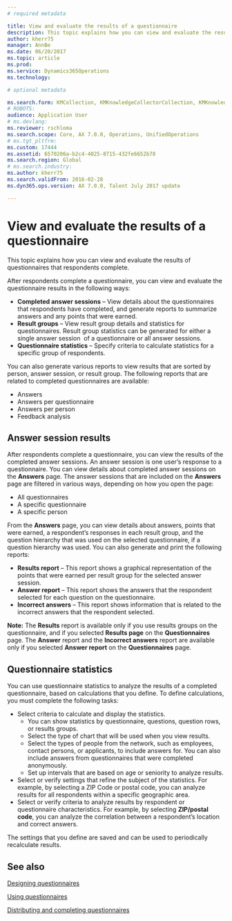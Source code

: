 ```yaml
---
# required metadata

title: View and evaluate the results of a questionnaire
description: This topic explains how you can view and evaluate the results of questionnaires that respondents complete. 
author: kherr75
manager: AnnBe
ms.date: 06/20/2017
ms.topic: article
ms.prod: 
ms.service: Dynamics365Operations
ms.technology: 

# optional metadata

ms.search.form: KMCollection, KMKnowledgeCollectorCollection, KMKnowledgeCollectorUserResults
# ROBOTS: 
audience: Application User
# ms.devlang: 
ms.reviewer: rschloma
ms.search.scope: Core, AX 7.0.0, Operations, UnifiedOperations
# ms.tgt_pltfrm: 
ms.custom: 17444
ms.assetid: 6570206a-b2c4-4025-8715-432fe6652b78
ms.search.region: Global
# ms.search.industry: 
ms.author: kherr75
ms.search.validFrom: 2016-02-28
ms.dyn365.ops.version: AX 7.0.0, Talent July 2017 update

---
```


# View and evaluate the results of a questionnaire

This topic explains how you can view and evaluate the results of questionnaires that respondents complete. 

After respondents complete a questionnaire, you can view and evaluate the questionnaire results in the following ways:

-   **Completed answer sessions** – View details about the questionnaires that respondents have completed, and generate reports to summarize answers and any points that were earned.
-   **Result groups** – View result group details and statistics for questionnaires. Result group statistics can be generated for either a single answer session  of a questionnaire or all answer sessions.
-   **Questionnaire statistics** – Specify criteria to calculate statistics for a specific group of respondents.

You can also generate various reports to view results that are sorted by person, answer session, or result group. The following reports that are related to completed questionnaires are available:

-   Answers
-   Answers per questionnaire
-   Answers per person
-   Feedback analysis

## Answer session results
After respondents complete a questionnaire, you can view the results of the completed answer sessions. An answer session is one user’s response to a questionnaire. You can view details about completed answer sessions on the **Answers** page. The answer sessions that are included on the **Answers** page are filtered in various ways, depending on how you open the page:

-   All questionnaires
-   A specific questionnaire
-   A specific person

From the **Answers** page, you can view details about answers, points that were earned, a respondent’s responses in each result group, and the question hierarchy that was used on the selected questionnaire, if a question hierarchy was used. You can also generate and print the following reports:

-   **Results report** – This report shows a graphical representation of the points that were earned per result group for the selected answer session.
-   **Answer report** – This report shows the answers that the respondent selected for each question on the questionnaire.
-   **Incorrect answers** – This report shows information that is related to the incorrect answers that the respondent selected.

**Note:** The **Results** report is available only if you use results groups on the questionnaire, and if you selected **Results page** on the **Questionnaires** page. The **Answer** report and the **Incorrect answers** report are available only if you selected **Answer report** on the **Questionnaires** page.

## Questionnaire statistics
You can use questionnaire statistics to analyze the results of a completed questionnaire, based on calculations that you define. To define calculations, you must complete the following tasks:

-   Select criteria to calculate and display the statistics.
    -   You can show statistics by questionnaire, questions, question rows, or results groups.
    -   Select the type of chart that will be used when you view results.
    -   Select the types of people from the network, such as employees, contact persons, or applicants, to include answers for. You can also include answers from questionnaires that were completed anonymously.
    -   Set up intervals that are based on age or seniority to analyze results.
-   Select or verify settings that refine the subject of the statistics. For example, by selecting a ZIP Code or postal code, you can analyze results for all respondents within a specific geographic area.
-   Select or verify criteria to analyze results by respondent or questionnaire characteristics. For example, by selecting **ZIP/postal code**, you can analyze the correlation between a respondent’s location and correct answers.

The settings that you define are saved and can be used to periodically recalculate results.

See also
--------

[Designing questionnaires](design-questionnaires.md)

[Using questionnaires](questionnaires.md)

[Distributing and completing questionnaires](distribute-questionnaires.md)

